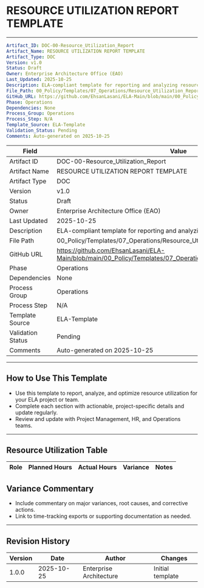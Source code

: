 
# RESOURCE UTILIZATION REPORT TEMPLATE

---
```yaml
Artifact_ID: DOC-00-Resource_Utilization_Report
Artifact_Name: RESOURCE UTILIZATION REPORT TEMPLATE
Artifact_Type: DOC
Version: v1.0
Status: Draft
Owner: Enterprise Architecture Office (EAO)
Last_Updated: 2025-10-25
Description: ELA-compliant template for reporting and analyzing resource utilization
File_Path: 00_Policy/Templates/07_Operations/Resource_Utilization_Report.md
GitHub_URL: https://github.com/EhsanLasani/ELA-Main/blob/main/00_Policy/Templates/07_Operations/Resource_Utilization_Report.md
Phase: Operations
Dependencies: None
Process_Group: Operations
Process_Step: N/A
Template_Source: ELA-Template
Validation_Status: Pending
Comments: Auto-generated on 2025-10-25
```

| **Field**         | **Value**                                                                 |
|-------------------|---------------------------------------------------------------------------|
| Artifact ID       | DOC-00-Resource_Utilization_Report                                        |
| Artifact Name     | RESOURCE UTILIZATION REPORT TEMPLATE                                      |
| Artifact Type     | DOC                                                                       |
| Version           | v1.0                                                                      |
| Status            | Draft                                                                     |
| Owner             | Enterprise Architecture Office (EAO)                                      |
| Last Updated      | 2025-10-25                                                                |
| Description       | ELA-compliant template for reporting and analyzing resource utilization    |
| File Path         | 00_Policy/Templates/07_Operations/Resource_Utilization_Report.md           |
| GitHub URL        | https://github.com/EhsanLasani/ELA-Main/blob/main/00_Policy/Templates/07_Operations/Resource_Utilization_Report.md |
| Phase             | Operations                                                                |
| Dependencies      | None                                                                      |
| Process Group     | Operations                                                                |
| Process Step      | N/A                                                                       |
| Template Source   | ELA-Template                                                              |
| Validation Status | Pending                                                                   |
| Comments          | Auto-generated on 2025-10-25                                              |

---

## How to Use This Template
- Use this template to report, analyze, and optimize resource utilization for your ELA project or team.
- Complete each section with actionable, project-specific details and update regularly.
- Review and update with Project Management, HR, and Operations teams.

---

## Resource Utilization Table
| Role | Planned Hours | Actual Hours | Variance | Notes |
|------|---------------|-------------|----------|-------|

## Variance Commentary
- Include commentary on major variances, root causes, and corrective actions.
- Link to time-tracking exports or supporting documentation as needed.

---

## Revision History
| Version | Date       | Author                  | Changes         |
|---------|------------|-------------------------|-----------------|
| 1.0.0   | 2025-10-25 | Enterprise Architecture | Initial template|

